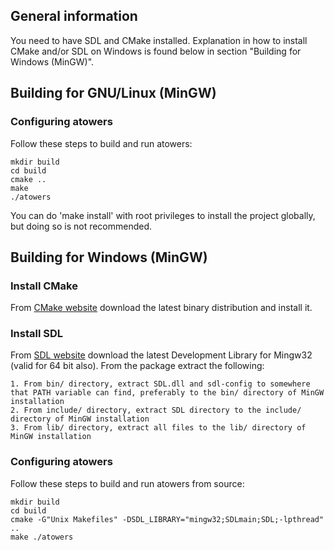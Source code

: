## General information
You need to have SDL and CMake installed.
Explanation in how to install CMake and/or SDL on Windows is found below in section "Building for Windows (MinGW)".

## Building for GNU/Linux (MinGW)

### Configuring atowers
Follow these steps to build and run atowers:

	mkdir build
	cd build
	cmake ..
	make
	./atowers

You can do 'make install' with root privileges to install the project
globally, but doing so is not recommended.

## Building for Windows (MinGW)

### Install CMake
From [CMake website](http://www.cmake.org/cmake/resources/software.html) download the latest binary distribution and install it.

### Install SDL
From [SDL website](http://www.libsdl.org/) download the latest Development Library for Mingw32 (valid for 64 bit also).
From the package extract the following:

	1. From bin/ directory, extract SDL.dll and sdl-config to somewhere that PATH variable can find, preferably to the bin/ directory of MinGW installation
	2. From include/ directory, extract SDL directory to the include/ directory of MinGW installation
	3. From lib/ directory, extract all files to the lib/ directory of MinGW installation

### Configuring atowers
Follow these steps to build and run atowers from source:

	mkdir build
	cd build
	cmake -G"Unix Makefiles" -DSDL_LIBRARY="mingw32;SDLmain;SDL;-lpthread" ..
	make ./atowers
